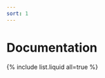 ```yaml
---
sort: 1
---
```


# Documentation

<!--
```
{% raw %}{% include list.liquid all=true %}{% endraw %}
```
-->

{% include list.liquid all=true %}
